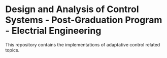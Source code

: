 # Design and Analysis of Control Systems - Post-Graduation Program - Electrial Engineering

This repository contains the implementations of adaptative control related topics. 
